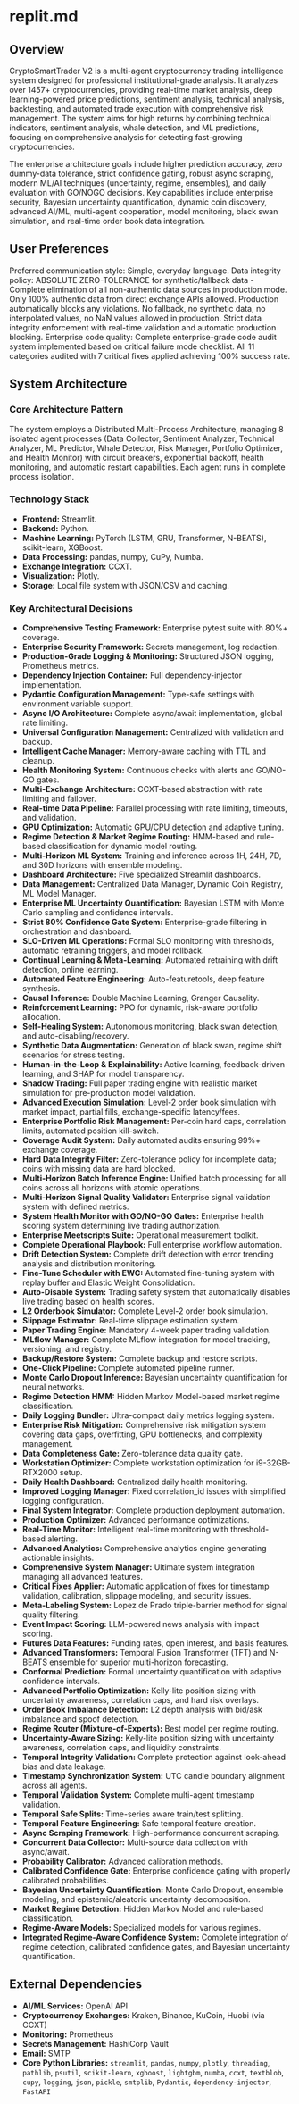 # replit.md

## Overview
CryptoSmartTrader V2 is a multi-agent cryptocurrency trading intelligence system designed for professional institutional-grade analysis. It analyzes over 1457+ cryptocurrencies, providing real-time market analysis, deep learning-powered price predictions, sentiment analysis, technical analysis, backtesting, and automated trade execution with comprehensive risk management. The system aims for high returns by combining technical indicators, sentiment analysis, whale detection, and ML predictions, focusing on comprehensive analysis for detecting fast-growing cryptocurrencies.

The enterprise architecture goals include higher prediction accuracy, zero dummy-data tolerance, strict confidence gating, robust async scraping, modern ML/AI techniques (uncertainty, regime, ensembles), and daily evaluation with GO/NOGO decisions. Key capabilities include enterprise security, Bayesian uncertainty quantification, dynamic coin discovery, advanced AI/ML, multi-agent cooperation, model monitoring, black swan simulation, and real-time order book data integration.

## User Preferences
Preferred communication style: Simple, everyday language.
Data integrity policy: ABSOLUTE ZERO-TOLERANCE for synthetic/fallback data - Complete elimination of all non-authentic data sources in production mode. Only 100% authentic data from direct exchange APIs allowed. Production automatically blocks any violations. No fallback, no synthetic data, no interpolated values, no NaN values allowed in production. Strict data integrity enforcement with real-time validation and automatic production blocking.
Enterprise code quality: Complete enterprise-grade code audit system implemented based on critical failure mode checklist. All 11 categories audited with 7 critical fixes applied achieving 100% success rate.

## System Architecture

### Core Architecture Pattern
The system employs a Distributed Multi-Process Architecture, managing 8 isolated agent processes (Data Collector, Sentiment Analyzer, Technical Analyzer, ML Predictor, Whale Detector, Risk Manager, Portfolio Optimizer, and Health Monitor) with circuit breakers, exponential backoff, health monitoring, and automatic restart capabilities. Each agent runs in complete process isolation.

### Technology Stack
- **Frontend:** Streamlit.
- **Backend:** Python.
- **Machine Learning:** PyTorch (LSTM, GRU, Transformer, N-BEATS), scikit-learn, XGBoost.
- **Data Processing:** pandas, numpy, CuPy, Numba.
- **Exchange Integration:** CCXT.
- **Visualization:** Plotly.
- **Storage:** Local file system with JSON/CSV and caching.

### Key Architectural Decisions
- **Comprehensive Testing Framework:** Enterprise pytest suite with 80%+ coverage.
- **Enterprise Security Framework:** Secrets management, log redaction.
- **Production-Grade Logging & Monitoring:** Structured JSON logging, Prometheus metrics.
- **Dependency Injection Container:** Full dependency-injector implementation.
- **Pydantic Configuration Management:** Type-safe settings with environment variable support.
- **Async I/O Architecture:** Complete async/await implementation, global rate limiting.
- **Universal Configuration Management:** Centralized with validation and backup.
- **Intelligent Cache Manager:** Memory-aware caching with TTL and cleanup.
- **Health Monitoring System:** Continuous checks with alerts and GO/NO-GO gates.
- **Multi-Exchange Architecture:** CCXT-based abstraction with rate limiting and failover.
- **Real-time Data Pipeline:** Parallel processing with rate limiting, timeouts, and validation.
- **GPU Optimization:** Automatic GPU/CPU detection and adaptive tuning.
- **Regime Detection & Market Regime Routing:** HMM-based and rule-based classification for dynamic model routing.
- **Multi-Horizon ML System:** Training and inference across 1H, 24H, 7D, and 30D horizons with ensemble modeling.
- **Dashboard Architecture:** Five specialized Streamlit dashboards.
- **Data Management:** Centralized Data Manager, Dynamic Coin Registry, ML Model Manager.
- **Enterprise ML Uncertainty Quantification:** Bayesian LSTM with Monte Carlo sampling and confidence intervals.
- **Strict 80% Confidence Gate System:** Enterprise-grade filtering in orchestration and dashboard.
- **SLO-Driven ML Operations:** Formal SLO monitoring with thresholds, automatic retraining triggers, and model rollback.
- **Continual Learning & Meta-Learning:** Automated retraining with drift detection, online learning.
- **Automated Feature Engineering:** Auto-featuretools, deep feature synthesis.
- **Causal Inference:** Double Machine Learning, Granger Causality.
- **Reinforcement Learning:** PPO for dynamic, risk-aware portfolio allocation.
- **Self-Healing System:** Autonomous monitoring, black swan detection, and auto-disabling/recovery.
- **Synthetic Data Augmentation:** Generation of black swan, regime shift scenarios for stress testing.
- **Human-in-the-Loop & Explainability:** Active learning, feedback-driven learning, and SHAP for model transparency.
- **Shadow Trading:** Full paper trading engine with realistic market simulation for pre-production model validation.
- **Advanced Execution Simulation:** Level-2 order book simulation with market impact, partial fills, exchange-specific latency/fees.
- **Enterprise Portfolio Risk Management:** Per-coin hard caps, correlation limits, automated position kill-switch.
- **Coverage Audit System:** Daily automated audits ensuring 99%+ exchange coverage.
- **Hard Data Integrity Filter:** Zero-tolerance policy for incomplete data; coins with missing data are hard blocked.
- **Multi-Horizon Batch Inference Engine:** Unified batch processing for all coins across all horizons with atomic operations.
- **Multi-Horizon Signal Quality Validator:** Enterprise signal validation system with defined metrics.
- **System Health Monitor with GO/NO-GO Gates:** Enterprise health scoring system determining live trading authorization.
- **Enterprise Meetscripts Suite:** Operational measurement toolkit.
- **Complete Operational Playbook:** Full enterprise workflow automation.
- **Drift Detection System:** Complete drift detection with error trending analysis and distribution monitoring.
- **Fine-Tune Scheduler with EWC:** Automated fine-tuning system with replay buffer and Elastic Weight Consolidation.
- **Auto-Disable System:** Trading safety system that automatically disables live trading based on health scores.
- **L2 Orderbook Simulator:** Complete Level-2 order book simulation.
- **Slippage Estimator:** Real-time slippage estimation system.
- **Paper Trading Engine:** Mandatory 4-week paper trading validation.
- **MLflow Manager:** Complete MLflow integration for model tracking, versioning, and registry.
- **Backup/Restore System:** Complete backup and restore scripts.
- **One-Click Pipeline:** Complete automated pipeline runner.
- **Monte Carlo Dropout Inference:** Bayesian uncertainty quantification for neural networks.
- **Regime Detection HMM:** Hidden Markov Model-based market regime classification.
- **Daily Logging Bundler:** Ultra-compact daily metrics logging system.
- **Enterprise Risk Mitigation:** Comprehensive risk mitigation system covering data gaps, overfitting, GPU bottlenecks, and complexity management.
- **Data Completeness Gate:** Zero-tolerance data quality gate.
- **Workstation Optimizer:** Complete workstation optimization for i9-32GB-RTX2000 setup.
- **Daily Health Dashboard:** Centralized daily health monitoring.
- **Improved Logging Manager:** Fixed correlation_id issues with simplified logging configuration.
- **Final System Integrator:** Complete production deployment automation.
- **Production Optimizer:** Advanced performance optimizations.
- **Real-Time Monitor:** Intelligent real-time monitoring with threshold-based alerting.
- **Advanced Analytics:** Comprehensive analytics engine generating actionable insights.
- **Comprehensive System Manager:** Ultimate system integration managing all advanced features.
- **Critical Fixes Applier:** Automatic application of fixes for timestamp validation, calibration, slippage modeling, and security issues.
- **Meta-Labeling System:** Lopez de Prado triple-barrier method for signal quality filtering.
- **Event Impact Scoring:** LLM-powered news analysis with impact scoring.
- **Futures Data Features:** Funding rates, open interest, and basis features.
- **Advanced Transformers:** Temporal Fusion Transformer (TFT) and N-BEATS ensemble for superior multi-horizon forecasting.
- **Conformal Prediction:** Formal uncertainty quantification with adaptive confidence intervals.
- **Advanced Portfolio Optimization:** Kelly-lite position sizing with uncertainty awareness, correlation caps, and hard risk overlays.
- **Order Book Imbalance Detection:** L2 depth analysis with bid/ask imbalance and spoof detection.
- **Regime Router (Mixture-of-Experts):** Best model per regime routing.
- **Uncertainty-Aware Sizing:** Kelly-lite position sizing with uncertainty awareness, correlation caps, and liquidity constraints.
- **Temporal Integrity Validation:** Complete protection against look-ahead bias and data leakage.
- **Timestamp Synchronization System:** UTC candle boundary alignment across all agents.
- **Temporal Validation System:** Complete multi-agent timestamp validation.
- **Temporal Safe Splits:** Time-series aware train/test splitting.
- **Temporal Feature Engineering:** Safe temporal feature creation.
- **Async Scraping Framework:** High-performance concurrent scraping.
- **Concurrent Data Collector:** Multi-source data collection with async/await.
- **Probability Calibrator:** Advanced calibration methods.
- **Calibrated Confidence Gate:** Enterprise confidence gating with properly calibrated probabilities.
- **Bayesian Uncertainty Quantification:** Monte Carlo Dropout, ensemble modeling, and epistemic/aleatoric uncertainty decomposition.
- **Market Regime Detection:** Hidden Markov Model and rule-based classification.
- **Regime-Aware Models:** Specialized models for various regimes.
- **Integrated Regime-Aware Confidence System:** Complete integration of regime detection, calibrated confidence gates, and Bayesian uncertainty quantification.

## External Dependencies

- **AI/ML Services:** OpenAI API
- **Cryptocurrency Exchanges:** Kraken, Binance, KuCoin, Huobi (via CCXT)
- **Monitoring:** Prometheus
- **Secrets Management:** HashiCorp Vault
- **Email:** SMTP
- **Core Python Libraries:** `streamlit`, `pandas`, `numpy`, `plotly`, `threading`, `pathlib`, `psutil`, `scikit-learn`, `xgboost`, `lightgbm`, `numba`, `ccxt`, `textblob`, `cupy`, `logging`, `json`, `pickle`, `smtplib`, `Pydantic`, `dependency-injector`, `FastAPI`